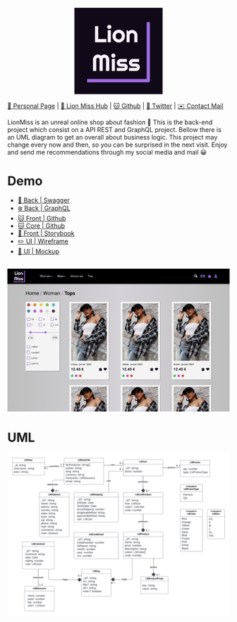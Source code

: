 <p align="center">
  <img width="200" class="logo" src="./docs/logo.png" />
</p>

[💃 Personal Page](https://www.kodeneko.com) | [👗 Lion Miss Hub](https://kodeneko.com/lionmiss) | [🐱 Github](https://github.com/kode-neko) | [🐤 Twitter](https://twitter.com/KodenekoFront) | [✉️ Contact Mail](mailto:ladysun.freedom@gmail.com)

LionMiss is an unreal online shop about fashion 🛒 This is the back-end project which consist on a API REST and GraphQL project. Bellow there is an UML diagram to get an overall about business logic. This project may change every now and then, so you can be surprised in the next visit. Enjoy and send me recommendations through my social media and mail 😀

# Demo
- [🌳 Back | Swagger](https://www.kodeneko.com/lionmiss/swagger)
- [❄️ Back | GraphQL](https://www.kodeneko.com/lionmiss/gql)
- [🐱 Front | Github](https://github.com/kode-neko/lionmiss-components)
- [🐱 Core | Github](https://github.com/kode-neko/lionmiss-core)
- [🎨 Front | Storybook](https://www.kodeneko.com/lionmiss/storybook)
- [✏️ UI | Wireframe](https://www.kodeneko.com/lionmiss/wireframe)
- [📱 UI | Mockup](https://www.kodeneko.com/lionmiss/mockup)

<br/>

<img class="exampleImg" src="./docs/example-screen.png" />

# UML

<img class="exampleImg" src="./docs/uml.png" />
